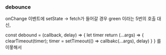 
### debounce
onChange 이벤트에 setState -> fetch가 들어갈 경우
green 이라는 5번의 호출 대신,

const debound = (callback, delay) => {
    let timer
    return (...args) => {
        clearTimeout(timer);
        timer = setTimeout(() => callbakc(...args), delay)
    }
}
를 이욯해서 